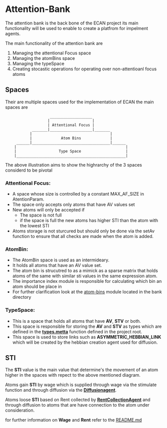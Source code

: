 # Attention-Bank

The attention bank is the back bone of the ECAN project its main functionality
will be used to enable to create a platfrom for impelment agents.

The main functionality of the attention bank are
1. Managing the attentional Focus space
2. Managing the atomBins space
3. Managing the typeSpace
4. Creating stocastic operations for operating over non-attentioanl focus atoms

## Spaces

Their are multiple spaces used for the implementation of ECAN the main spaces are

```
                    ___________________
                   |                   |
                   | Attentional Focus |
            _______|___________________|_______
           |                                   |
           |             Atom Bins             |
     ______|___________________________________|______
    |                                                 |
    |                   Type Space                    |
    |_________________________________________________|
```

The above illustration aims to show the highrarchy of the 3 spaces considerd to 
be pivotal

### **Attentional Focus**:
- A space whose size is controlled by a constant MAX_AF_SIZE in AtentionParam.
- The space only accepts only atoms that have AV values set
- New atoms will only be accepted if
    - The space is not full
    - if the space is full the new atoms has higher STI than the atom with the
    lowest STI
- Atoms storage is not sturcured but should only be done via the setAv function
to ensure that all checks are made when the atom is added.

### **AtomBin**:
- The AtomBin space is used as an intermideary.
- It holds all atoms that have an AV value set.
- The atom bin is strucutred to as a mimick as a sparse matrix that holds atoms
of the same with similar sti values in the same expression atom.
- The importance index module is responsible for calculating which bin an atom
should be place in 
- For further clarification look at the [atom-bins](atom-bins/README.md) module located in the bank
directory 

### **TypeSpace**:
- This is a space that holds all atoms that have **AV**, **STV** or both.
- This space is responsible for storing the **AV** and **STV** as types which
are defined in the **[types.metta](../../types.metta)** function defined in the project root.
- This space is used to store links such as **ASYMMETRIC_HEBBIAN_LINK** which 
will be created by the hebbian creation agent used for diffusion.

## STI

The **STI** value is the main value that determine's the movement of an atom
higher in the spaces with repect to the above mentioned diagram.

Atoms gain **STI** by wage which is supplied through wage via the stimulate function
and through diffusion via the [**Diffusionagent**](../attention/agents/mettaAgents/ImportanceDiffusionAgent).

Atoms loose **STI** based on Rent collected by [**RentCollectionAgent**](../attention/agents/mettaAgents/RentCollectionAgent) and through 
diffusion to atoms that are have connection to the atom under consideration.

for further information on **Wage** and **Rent** refer to the [README.md](bank/README.md)
